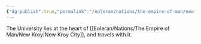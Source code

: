 ```yaml
---
{"dg-publish":true,"permalink":"/eoleran/nations/the-empire-of-man/new-kroy-university/"}
---
```


The University lies at the heart of [[Eoleran/Nations/The Empire of Man/New Kroy\|New Kroy City]], and travels with it. 